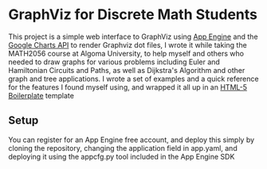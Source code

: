 # GraphViz for Discrete Math Students

This project is a simple web interface to GraphViz using [App Engine](https://developers.google.com/appengine/docs/whatisgoogleappengine) and the [Google
Charts API](https://developers.google.com/chart/image/) to render Graphviz dot files, I wrote it while taking the MATH2056 
course at Algoma University, to help myself and others who needed to draw graphs 
for various problems including Euler and Hamiltonian Circuits and Paths, as 
well as Dijkstra's Algorithm and other graph and tree applications. I wrote 
a set of examples and a quick reference for the features I found myself using,
and wrapped it all up in an [HTML-5 Boilerplate](http://html5boilerplate.com/) template 

## Setup

You can register for an App Engine free account, and deploy this simply by cloning the
repository, changing the application field in app.yaml, and deploying it using the appcfg.py
tool included in the App Engine SDK

